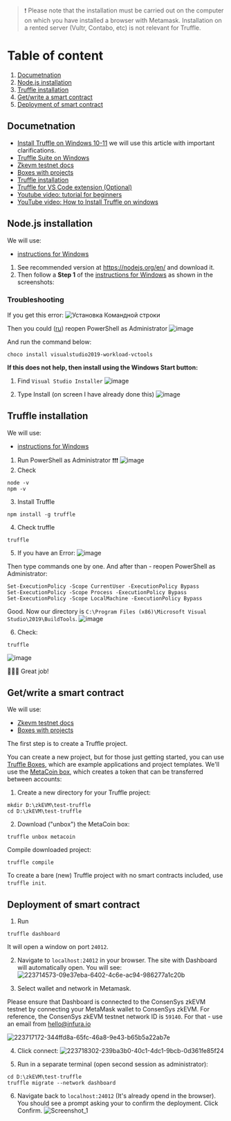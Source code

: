 > ❗️ Please note that the installation must be carried out on the computer on which you have installed a browser with Metamask. Installation on a rented server (Vultr, Contabo, etc) is not relevant for Truffle.

# Table of content
1. [Documetnation](https://github.com/AlexToTheSun/Validator_Activity/blob/main/Testnet-guides/ConsenSys-zkEVM/Truffle-zkEVM-smart-contracts-Windows.md#documetnation)
2. [Node.js installation](https://github.com/AlexToTheSun/Validator_Activity/blob/main/Testnet-guides/ConsenSys-zkEVM/Truffle-zkEVM-smart-contracts-Windows.md#nodejs-installation)
3. [Truffle installation](https://github.com/AlexToTheSun/Validator_Activity/blob/main/Testnet-guides/ConsenSys-zkEVM/Truffle-zkEVM-smart-contracts-Windows.md#truffle-installation)
4. [Get/write a smart contract](https://github.com/AlexToTheSun/Validator_Activity/blob/main/Testnet-guides/ConsenSys-zkEVM/Truffle-zkEVM-smart-contracts-Windows.md#getwrite-a-smart-contract)
5. [Deployment of smart contract](https://github.com/AlexToTheSun/Validator_Activity/blob/main/Testnet-guides/ConsenSys-zkEVM/Truffle-zkEVM-smart-contracts-Windows.md#deployment-of-smart-contract)

## Documetnation
- [Install Truffle on Windows 10-11](https://trufflesuite.zendesk.com/hc/en-us/articles/8150057408923-install-Truffle-on-Windows-10-11) we will use this article with important clarifications.
- [Truffle Suite on Windows](https://trufflesuite.com/guides/how-to-install-truffle-and-testrpc-on-windows-for-blockchain-development/)
- [Zkevm testnet docs](https://docs.zkevm.consensys.net/developers/quickstart/deploy-smart-contract/truffle#write-the-migration-script)
- [Boxes with projects](https://trufflesuite.com/docs/truffle/how-to/create-a-project/)
- [Truffle installation](https://trufflesuite.com/docs/truffle/how-to/install/)
- [Truffle for VS Code extension (Optional)](https://trufflesuite.com/blog/build-on-web3-with-truffle-vs-code-extension/)
- [Youtube video: tutorial for beginners](https://www.youtube.com/watch?v=62f757RVEvU)
- [YouTube video: How to Install Truffle on windows](https://youtu.be/f7DQ0l2556I)

## Node.js installation
We will use:
- [instructions for Windows](https://trufflesuite.zendesk.com/hc/en-us/articles/8150057408923-install-Truffle-on-Windows-10-11)

1) See recommended version at https://nodejs.org/en/ and download it.
2) Then follow a **Step 1** of the [instructions for Windows](https://trufflesuite.zendesk.com/hc/en-us/articles/8150057408923-install-Truffle-on-Windows-10-11) as shown in the screenshots:  
### Troubleshooting
If you get this error:
![Установка Командной строки](https://user-images.githubusercontent.com/30211801/223642691-fcc443cd-1c08-4ddd-afaf-5655f0ea5c9d.PNG)

Then you could ([ru](https://serverspace.ru/support/help/kak-ustanovit-menedzher-paketov-chocolatey-na-windows-server/)) reopen PowerShell as Administrator
![image](https://user-images.githubusercontent.com/30211801/223650505-4e241814-55fa-432e-a462-78fbab5cca23.png)

And run the command below:
```
choco install visualstudio2019-workload-vctools
```
**If this does not help, then install using the Windows Start button:**

1. Find `Visual Studio Installer`
![image](https://user-images.githubusercontent.com/30211801/223647925-4b3485d9-5865-4694-9174-6d3641a285e2.png)

2. Type Install (on screen I have already done this)
![image](https://user-images.githubusercontent.com/30211801/223648196-a87dccd2-dced-40cb-9329-cba8e832a85c.png)

## Truffle installation
We will use:
- [instructions for Windows](https://trufflesuite.zendesk.com/hc/en-us/articles/8150057408923-install-Truffle-on-Windows-10-11)

1) Run PowerShell as Administrator ❗️❗️❗️
![image](https://user-images.githubusercontent.com/30211801/223653639-c4d3cfa7-cde7-4d61-8de5-2c8c72f6abb6.png)
2) Check
```
node -v
npm -v
```
3) Install Truffle
```
npm install -g truffle
```
4) Check truffle
```
truffle
```
5) If you have an Error:
![image](https://user-images.githubusercontent.com/30211801/223654850-54579d23-73e6-4922-bd73-6ba041bd030c.png)

Then type commands one by one. And after than - reopen PowerShell as Administrator:
```
Set-ExecutionPolicy -Scope CurrentUser -ExecutionPolicy Bypass
Set-ExecutionPolicy -Scope Process -ExecutionPolicy Bypass
Set-ExecutionPolicy -Scope LocalMachine -ExecutionPolicy Bypass
```
Good. Now our directory is `C:\Program Files (x86)\Microsoft Visual Studio\2019\BuildTools`.
![image](https://user-images.githubusercontent.com/30211801/223704351-ce7818f9-1c62-45cb-9a7b-b7c1d07f121d.png)

6)  Check:
```
truffle
```
![image](https://user-images.githubusercontent.com/30211801/223655750-4c8ba93c-b392-4a12-8c23-a34ae49fc931.png)

🎉🎉🎉 Great job!

## Get/write a smart contract
We will use:
- [Zkevm testnet docs](https://docs.zkevm.consensys.net/developers/quickstart/deploy-smart-contract/truffle#write-the-migration-script)
- [Boxes with projects](https://trufflesuite.com/docs/truffle/how-to/create-a-project/)

The first step is to create a Truffle project.

You can create a new project, but for those just getting started, you can use [Truffle Boxes](https://trufflesuite.com/boxes), which are example applications and project templates. We'll use the [MetaCoin box](https://trufflesuite.com/boxes/metacoin), which creates a token that can be transferred between accounts:
1. Create a new directory for your Truffle project:
```
mkdir D:\zkEVM\test-truffle
cd D:\zkEVM\test-truffle
``` 
2. Download ("unbox") the MetaCoin box:
```
truffle unbox metacoin
```
Compile downloaded project:
```
truffle compile
```

To create a bare (new) Truffle project with no smart contracts included, use `truffle init`.

## Deployment of smart contract
1. Run
```
truffle dashboard
```
It will open a window on port `24012`.

2. Navigate to `localhost:24012` in your browser.
The site with Dashboard will automatically open. You will see:
![223714573-09e37eba-6402-4c6e-ac94-986277a1c20b](https://user-images.githubusercontent.com/30211801/223980018-e288b5c3-890e-4049-ab99-89ec161d11a7.png)

3. Select wallet and network in Metamask.

Please ensure that Dashboard is connected to the ConsenSys zkEVM testnet by connecting your MetaMask wallet to ConsenSys zkEVM. For reference, the ConsenSys zkEVM testnet network ID is `59140`. For that - use an email from hello@infura.io

![223717172-344ffd8a-65fc-46a8-9e43-b65b5a22ab7e](https://user-images.githubusercontent.com/30211801/223978956-709a5c45-c050-4348-8d72-622e57b200e3.png)

4. Click connect:
![223718302-239ba3b0-40c1-4dc1-9bcb-0d361fe85f24](https://user-images.githubusercontent.com/30211801/223977963-9431251c-4cde-4767-b827-71fd7c24a16d.png)

5. Run in a separate terminal (open second session as administrator):
```
cd D:\zkEVM\test-truffle
truffle migrate --network dashboard
```
6. Navigate back to `localhost:24012` (It's already opend in the browser). You should see a prompt asking your to confirm the deployment. Click Confirm.
![Screenshot_1](https://user-images.githubusercontent.com/30211801/223775627-30adbaae-6ce9-4b07-8876-b9969f5daead.png)






















